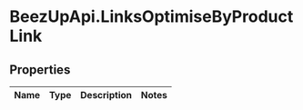 # BeezUpApi.LinksOptimiseByProductLink

## Properties
Name | Type | Description | Notes
------------ | ------------- | ------------- | -------------


